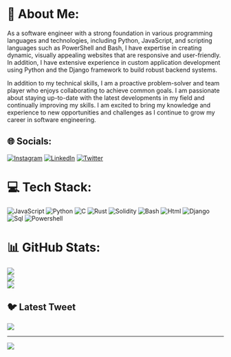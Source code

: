 # 💫 About Me:
As a software engineer with a strong foundation in various programming languages and technologies, including Python, JavaScript, and scripting languages such as PowerShell and Bash, I have expertise in creating dynamic, visually appealing websites that are responsive and user-friendly. In addition, I have extensive experience in custom application development using Python and the Django framework to build robust backend systems.

In addition to my technical skills, I am a proactive problem-solver and team player who enjoys collaborating to achieve common goals. I am passionate about staying up-to-date with the latest developments in my field and continually improving my skills. I am excited to bring my knowledge and experience to new opportunities and challenges as I continue to grow my career in software engineering.


## 🌐 Socials:
[![Instagram](https://img.shields.io/badge/Instagram-1769ff?logo=Instagram&logoColor=white)](https://behance.net/https://www.behance.net/glorybassey1) [![LinkedIn](https://img.shields.io/badge/LinkedIn-%230077B5.svg?logo=linkedin&logoColor=white)](https://www.linkedin.com/in/jonadab-emeribe-35914b162) [![Twitter](https://img.shields.io/badge/Twitter-%231DA1F2.svg?logo=Twitter&logoColor=white)](https://twitter.com/jonadabbanks) 

# 💻 Tech Stack:
![JavaScript](https://img.shields.io/badge/javascript-%23323330.svg?style=for-the-badge&logo=javascript&logoColor=%23F7DF1E) ![Python](https://img.shields.io/badge/python-3670A0?style=for-the-badge&logo=python&logoColor=ffdd54) ![C](https://img.shields.io/badge/c-%2300599C.svg?style=for-the-badge&logo=c&logoColor=white) ![Rust](https://img.shields.io/badge/rust-%23000000.svg?style=for-the-badge&logo=rust&logoColor=white) ![Solidity](https://img.shields.io/badge/Solidity-%23363636.svg?style=for-the-badge&logo=solidity&logoColor=white) ![Bash](https://img.shields.io/badge/Bash-%23CC342D.svg?style=for-the-badge&logo=Bash&logoColor=white) ![Html](https://img.shields.io/badge/Html-%23DD0031.svg?style=for-the-badge&logo=angular&logoColor=white) ![Django](https://img.shields.io/badge/django-%23092E20.svg?style=for-the-badge&logo=django&logoColor=white) ![Sql](https://img.shields.io/badge/.NET-5C2D91?style=for-the-badge&logo=.net&logoColor=white) ![Powershell](https://img.shields.io/badge/Powershell-%2320232a.svg?style=for-the-badge&logo=Powershell&logoColor=%2361DAFB)
# 📊 GitHub Stats:
![](https://github-readme-stats.vercel.app/api?username=jonadabbanks&theme=tokyonight&hide_border=false&include_all_commits=true&count_private=true)<br/>
![](https://github-readme-streak-stats.herokuapp.com/?user=jonadabbanks&theme=tokyonight&hide_border=false)<br/>
![](https://github-readme-stats.vercel.app/api/top-langs/?username=jonadabbanks&theme=tokyonight&hide_border=false&include_all_commits=true&count_private=true&layout=compact)

## 🐦 Latest Tweet
[![](https://gtce.itsvg.in/api?username=https://twitter.com/glozanta001)](https://github.com/VishwaGauravIn/github-twitter-card-embed)

---
[![](https://visitcount.itsvg.in/api?id=jonadabbanks&icon=0&color=0)](https://visitcount.itsvg.in)


